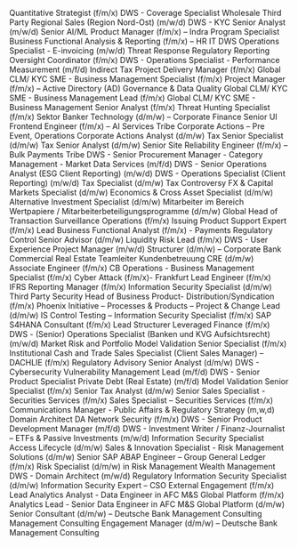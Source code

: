 Quantitative Strategist (f/m/x)
DWS - Coverage Specialist Wholesale Third Party Regional Sales (Region Nord-Ost) (m/w/d)
DWS - KYC Senior Analyst (m/w/d)
Senior AI/ML Product Manager (f/m/x) – Indra Program
Specialist Business Functional Analysis & Reporting (f/m/x) – HR IT
DWS Operations Specialist - E-invoicing (m/w/d)
Threat Response Regulatory Reporting Oversight Coordinator (f/m/x)
DWS - Operations Specialist - Performance Measurement (m/f/d)
Indirect Tax Project Delivery Manager (f/m/x)
Global CLM/ KYC SME - Business Management Specialist (f/m/x)
Project Manager (f/m/x) – Active Directory (AD) Governance & Data Quality
Global CLM/ KYC SME - Business Management Lead (f/m/x)
Global CLM/ KYC SME - Business Management Senior Analyst (f/m/x)
Threat Hunting Specialist (f/m/x)
Sektor Banker Technology (d/m/w) – Corporate Finance
Senior UI Frontend Engineer (f/m/x) – AI Services Tribe
Corporate Actions – Pre Event, Operations Corporate Actions Analyst (d/m/w)
Tax Senior Specialist (d/m/w)
Tax Senior Analyst (d/m/w)
Senior Site Reliability Engineer (f/m/x) – Bulk Payments Tribe
DWS - Senior Procurement Manager - Category Management - Market Data Services (m/f/d)
DWS - Senior Operations Analyst (ESG Client Reporting) (m/w/d)
DWS - Operations Specialist (Client Reporting) (m/w/d)
Tax Specialist (d/m/w) Tax Controversy
FX & Capital Markets Specialist (d/m/w)
Economics & Cross Asset Specialist (d/m/w)
Alternative Investment Specialist (d/m/w)
Mitarbeiter im Bereich Wertpapiere / Mitarbeiterbeteiligungsprogramme (d/m/w)
Global Head of Transaction Surveillance Operations (f/m/x)
Issuing Product Support Expert (f/m/x)
Lead Business Functional Analyst (f/m/x) - Payments
Regulatory Control Senior Advisor (d/m/w)
Liquidity Risk Lead (f/m/x)
DWS - User Experience Project Manager (m/w/d)
Structurer (d/m/w) – Corporate Bank Commercial Real Estate
Teamleiter Kundenbetreuung CRE (d/m/w)
Associate Engineer (f/m/x)
CB Operations - Business Management Specialist (f/m/x)
Cyber Attack (f/m/x)- Frankfurt
Lead Engineer (f/m/x)
IFRS Reporting Manager (f/m/x)
Information Security Specialist (d/m/w) Third Party Security
Head of Business Product- Distribution/Syndication (f/m/x)
Phoenix Initiative – Processes & Products – Project & Change Lead (d/m/w)
IS Control Testing – Information Security Specialist (f/m/x)
SAP S4HANA Consultant (f/m/x)
Lead Structurer Leveraged Finance (f/m/x)
DWS - (Senior) Operations Specialist (Banken und KVG Aufsichtsrecht) (m/w/d)
Market Risk and Portfolio Model Validation Senior Specialist (f/m/x)
Institutional Cash and Trade Sales Specialist (Client Sales Manager) – DACHLIE (f/m/x)
Regulatory Advisory Senior Analyst (d/m/w)
DWS - Cybersecurity Vulnerability Management Lead (m/f/d)
DWS - Senior Product Specialist Private Debt (Real Estate) (m/f/d)
Model Validation Senior Specialist (f/m/x)
Senior Tax Analyst (d/m/w)
Senior Sales Specialist - Securities Services (f/m/x)
Sales Specialist – Securities Services (f/m/x)
Communications Manager - Public Affairs & Regulatory Strategy (m,w,d)
Domain Architect DA Network Security (f/m/x)
DWS - Senior Product Development Manager (m/f/d)
DWS - Investment Writer / Finanz-Journalist – ETFs & Passive Investments (m/w/d)
Information Security Specialist Access Lifecycle (d/m/w)
Sales & Innovation Specialist - Risk Management Solutions (d/m/w)
Senior SAP ABAP Engineer – Group General Ledger (f/m/x)
Risk Specialist (d/m/w) in Risk Management Wealth Management
DWS - Domain Architect (m/w/d)
Regulatory Information Security Specialist (d/m/w)
Information Security Expert – CSO External Engagement (f/m/x)
Lead Analytics Analyst - Data Engineer in AFC M&S Global Platform (f/m/x)
Analytics Lead - Senior Data Engineer in AFC M&S Global Platform (d/m/w)
Senior Consultant (d/m/w) – Deutsche Bank Management Consulting
Management Consulting Engagement Manager (d/m/w) – Deutsche Bank Management Consulting

